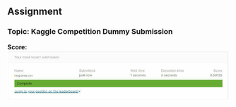 ## Assignment

### Topic: Kaggle Competition Dummy Submission

**Score:**
![This is an image](/Nov21-KaggleCompetition/img.png)

